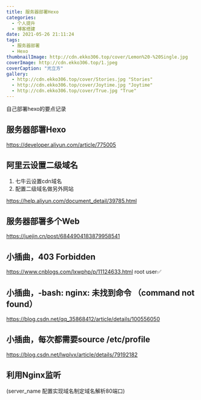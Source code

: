 ```yaml
---
title: 服务器部署Hexo
categories:
  - 个人提升
  - 博客搭建
date: 2021-05-26 21:11:24
tags:
  - 服务器部署
  - Hexo
thumbnailImage: http://cdn.ekko306.top/cover/Lemon%20-%20Single.jpg
coverImage: http://cdn.ekko306.top/1.jpeg
coverCaption: "光立方"
gallery: 
  - http://cdn.ekko306.top/cover/Stories.jpg "Stories"
  - http://cdn.ekko306.top/cover/Joytime.jpg "Joytime"
  - http://cdn.ekko306.top/cover/True.jpg "True"
---
```


自己部署hexo的要点记录
<!-- more -->

<!-- toc -->
## 服务器部署Hexo
https://developer.aliyun.com/article/775005

## 阿里云设置二级域名

1. 七牛云设置cdn域名
2. 配置二级域名做另外网站

https://help.aliyun.com/document_detail/39785.html

## 服务器部署多个Web
https://juejin.cn/post/6844904183879958541

## 小插曲，403 Forbidden
https://www.cnblogs.com/lxwphp/p/11124633.html
root user✅

## 小插曲，-bash: nginx: 未找到命令 （command not found）
https://blog.csdn.net/qq_35868412/article/details/100556050

## 小插曲，每次都需要source /etc/profile
https://blog.csdn.net/lwplvx/article/details/79192182
## 利用Nginx监听
(server_name 配置实现域名制定域名解析80端口)

